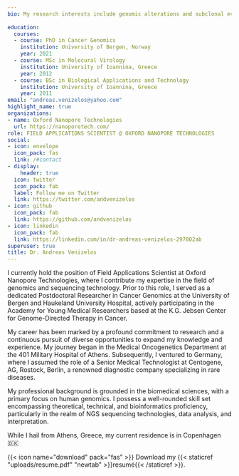 ```yaml
---
bio: My research interests include genomic alterations and subclonal evolution dynamics in tumours, as well as the genomic profiling of a hitherto understudied cancer type, gastroenteropancreatic neuroendocrine carcinomas (NECs).
  
education:
  courses:
  - course: PhD in Cancer Genomics
    institution: University of Bergen, Norway
    year: 2021
  - course: MSc in Molecural Virology
    institution: University of Ioannina, Greece
    year: 2012
  - course: BSc in Biological Applications and Technology
    institution: University of Ioannina, Greece
    year: 2011
email: "andreas.venizelos@yahoo.com"
highlight_name: true
organizations:
- name: Oxford Nanopore Technologies
  url: https://nanoporetech.com/
role: FIELD APPLICATIONS SCIENTIST @ OXFORD NANOPORE TECHNOLOGIES
social:
- icon: envelope
  icon_pack: fas
  link: /#contact
- display:
    header: true
  icon: twitter
  icon_pack: fab
  label: Follow me on Twitter
  link: https://twitter.com/andvenizelos
- icon: github
  icon_pack: fab
  link: https://github.com/andvenizelos
- icon: linkedin
  icon_pack: fab
  link: https://linkedin.com/in/dr-andreas-venizelos-297802ab
superuser: true
title: Dr. Andreas Venizelos
---
```


I currently hold the position of Field Applications Scientist at Oxford Nanopore Technologies, where I contribute my expertise in the field of genomics and sequencing technology. Prior to this role, I served as a dedicated Postdoctoral Researcher in Cancer Genomics at the University of Bergen and Haukeland University Hospital, actively participating in the Academy for Young Medical Researchers based at the K.G. Jebsen Center for Genome-Directed Therapy in Cancer.

My career has been marked by a profound commitment to research and a continuous pursuit of diverse opportunities to expand my knowledge and experience. My journey began in the Medical Oncogenetics Department at the 401 Military Hospital of Athens. Subsequently, I ventured to Germany, where I assumed the role of a Senior Medical Technologist at Centogene, AG, Rostock, Berlin, a renowned diagnostic company specializing in rare diseases.

My professional background is grounded in the biomedical sciences, with a primary focus on human genomics. I possess a well-rounded skill set encompassing theoretical, technical, and bioinformatics proficiency, particularly in the realm of NGS sequencing technologies, data analysis, and interpretation.

While I hail from Athens, Greece, my current residence is in Copenhagen :denmark:

{{< icon name="download" pack="fas" >}} Download my {{< staticref "uploads/resume.pdf" "newtab" >}}resumé{{< /staticref >}}.
